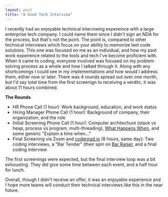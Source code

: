 ```yaml
---
layout: post
title: "A Good Tech Interview"
---
```


I recently had an enjoyable technical interviwing expereince with a large enterprise tech company.
I could name them since I didn't sign an NDA for the process, but that's not the point.
The point is, compared to other technical interviews which focus on your ability to memorize leet code solutions.
This one was focused on me as an individual, and how my past work expeirence related to the tools and tech I've become proficient with.
When it came to coding, everyone involved was focused on my problem solving process as a whole and how I talked through it.
Along with any shortcomings I could see in my implementations and how would I address them, either now or later.
There was 4 rounds spread out over one month, but I'd say total time from the first screenign to receiving a verditc, it was about 11 hours combined.

**The Rounds**
* HR Phone Call (1 hour): Work background, education, and work status
* Hiring Manager Phone Call (1 hour): Background of company, their organization, and the role
* Initial Screening Phone Call (1 hour): Computer architechure (stack vs heap, process vs program, multi-threading), [What Happens When](https://github.com/alex/what-happens-when), and some generic "Explain a time when..."
* Final Screening via Zoom and [coderpad.io](https://coderpad.io/) (8 hours, same day): Two coding interviews, a "Bar Tender" (their spin on [Bar Raiser](https://blog.aboutamazon.eu/working-at-amazon/what-is-a-bar-raiser-at-amazon), and a final coding interview

The first screenings were expected, but the final interview loop was a bit exhousting. They did give some time between each event, and a half hour for lunch.

Overall, though I didn't receive an offer, it was an enjoyable experience and I hope more teams will conduct their technical interviews like this in the near future.
